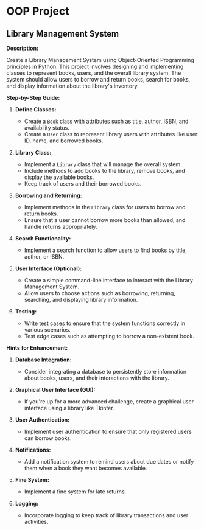# OOP Project

## Library Management System

**Description:**

Create a Library Management System using Object-Oriented Programming principles in Python. This project involves designing and implementing classes to represent books, users, and the overall library system. The system should allow users to borrow and return books, search for books, and display information about the library's inventory.

**Step-by-Step Guide:**

1. **Define Classes:**
   - Create a `Book` class with attributes such as title, author, ISBN, and availability status.
   - Create a `User` class to represent library users with attributes like user ID, name, and borrowed books.

2. **Library Class:**
   - Implement a `Library` class that will manage the overall system.
   - Include methods to add books to the library, remove books, and display the available books.
   - Keep track of users and their borrowed books.

3. **Borrowing and Returning:**
   - Implement methods in the `Library` class for users to borrow and return books.
   - Ensure that a user cannot borrow more books than allowed, and handle returns appropriately.

4. **Search Functionality:**
   - Implement a search function to allow users to find books by title, author, or ISBN.

5. **User Interface (Optional):**
   - Create a simple command-line interface to interact with the Library Management System.
   - Allow users to choose actions such as borrowing, returning, searching, and displaying library information.

6. **Testing:**
   - Write test cases to ensure that the system functions correctly in various scenarios.
   - Test edge cases such as attempting to borrow a non-existent book.

**Hints for Enhancement:**

1. **Database Integration:**
   - Consider integrating a database to persistently store information about books, users, and their interactions with the library.

2. **Graphical User Interface (GUI):**
   - If you're up for a more advanced challenge, create a graphical user interface using a library like Tkinter.

3. **User Authentication:**
   - Implement user authentication to ensure that only registered users can borrow books.

4. **Notifications:**
   - Add a notification system to remind users about due dates or notify them when a book they want becomes available.

5. **Fine System:**
   - Implement a fine system for late returns.

6. **Logging:**
   - Incorporate logging to keep track of library transactions and user activities.
